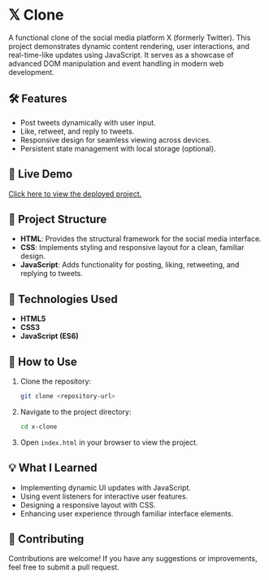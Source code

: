 # 𝕏 Clone

A functional clone of the social media platform X (formerly Twitter). This project demonstrates dynamic content rendering, user interactions, and real-time-like updates using JavaScript. It serves as a showcase of advanced DOM manipulation and event handling in modern web development.


## 🛠 Features

- Post tweets dynamically with user input.
- Like, retweet, and reply to tweets.
- Responsive design for seamless viewing across devices.
- Persistent state management with local storage (optional).


## 🚀 Live Demo

[Click here to view the deployed project.](https://x-xlone.netlify.app/)


## 📂 Project Structure

- **HTML**: Provides the structural framework for the social media interface.
- **CSS**: Implements styling and responsive layout for a clean, familiar design.
- **JavaScript**: Adds functionality for posting, liking, retweeting, and replying to tweets.


## 🧰 Technologies Used

- **HTML5**
- **CSS3**
- **JavaScript (ES6)**


## 📜 How to Use

1. Clone the repository:
    ```bash
    git clone <repository-url>
    ```

2. Navigate to the project directory:
    ```bash
    cd x-clone
    ```

3. Open `index.html` in your browser to view the project.


## 💡 What I Learned

- Implementing dynamic UI updates with JavaScript.
- Using event listeners for interactive user features.
- Designing a responsive layout with CSS.
- Enhancing user experience through familiar interface elements.


## 🤝 Contributing

Contributions are welcome! If you have any suggestions or improvements, feel free to submit a pull request.
